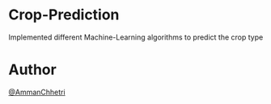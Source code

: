 # Crop-Prediction
Implemented different Machine-Learning algorithms to predict the crop type



# Author
[@AmmanChhetri](https://github.com/AmmanChhetri)
